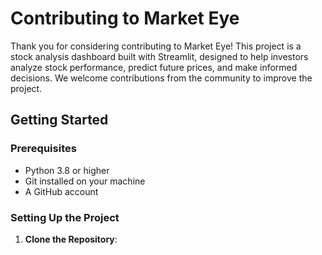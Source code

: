 # Contributing to Market Eye

Thank you for considering contributing to Market Eye! This project is a stock analysis dashboard built with Streamlit, designed to help investors analyze stock performance, predict future prices, and make informed decisions. We welcome contributions from the community to improve the project.

## Getting Started

### Prerequisites
- Python 3.8 or higher
- Git installed on your machine
- A GitHub account

### Setting Up the Project
1. **Clone the Repository**: